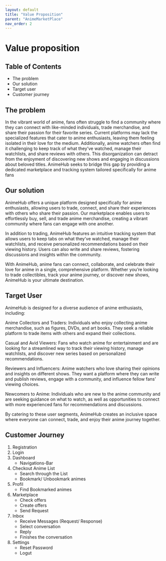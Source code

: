 ```yaml
---
layout: default
title: "Value Proposition"
parent: "AnimeMarketPlace"
nav_order: 2
---
```


# Value proposition
## Table of Contents
- The problem
- Our solution
- Target user
- Customer journey


## The problem
In the vibrant world of anime, fans often struggle to find a community where they can connect with like-minded individuals, trade merchandise, and share their passion for their favorite series. Current platforms may lack the specialized features that cater to anime enthusiasts, leaving them feeling isolated in their love for the medium. Additionally, anime watchers often find it challenging to keep track of what they’ve watched, manage their watchlists, and share reviews with others. This disorganization can detract from the enjoyment of discovering new shows and engaging in discussions about beloved titles. AnimeHub seeks to bridge this gap by providing a dedicated marketplace and tracking system tailored specifically for anime fans

## Our solution
AnimeHub offers a unique platform designed specifically for anime enthusiasts, allowing users to trade, connect, and share their experiences with others who share their passion. Our marketplace enables users to effortlessly buy, sell, and trade anime merchandise, creating a vibrant community where fans can engage with one another.

In addition to trading, AnimeHub features an intuitive tracking system that allows users to keep tabs on what they’ve watched, manage their watchlists, and receive personalized recommendations based on their viewing history. Users can also write and share reviews, fostering discussions and insights within the community.

With AnimeHub, anime fans can connect, collaborate, and celebrate their love for anime in a single, comprehensive platform. Whether you’re looking to trade collectibles, track your anime journey, or discover new shows, AnimeHub is your ultimate destination.

## Target User 

AnimeHub is designed for a diverse audience of anime enthusiasts, including:

Anime Collectors and Traders: Individuals who enjoy collecting anime merchandise, such as figures, DVDs, and art books. They seek a reliable platform to trade items with others and expand their collections.

Casual and Avid Viewers: Fans who watch anime for entertainment and are looking for a streamlined way to track their viewing history, manage watchlists, and discover new series based on personalized recommendations.

Reviewers and Influencers: Anime watchers who love sharing their opinions and insights on different shows. They want a platform where they can write and publish reviews, engage with a community, and influence fellow fans’ viewing choices.

Newcomers to Anime: Individuals who are new to the anime community and are seeking guidance on what to watch, as well as opportunities to connect with more experienced fans for recommendations and discussions.

By catering to these user segments, AnimeHub creates an inclusive space where everyone can connect, trade, and enjoy their anime journey together.

## Customer Journey

1. Registration
2. Login
3. Dashboard
    - Navigations-Bar
4. Checkout Anime List
    - Search through the List 
    - Bookmark/ Unbookmark animes
5. Profil
    - Find Bookmarked animes
6. Marketplace
    - Check offers
    - Create offers
    - Send Request
7. Inbox
    - Receive Messages (Request/ Response)
    - Select conversation
    - Reply
    - Finishes the conversation
8. Settings
    - Reset Password
    - Logut
